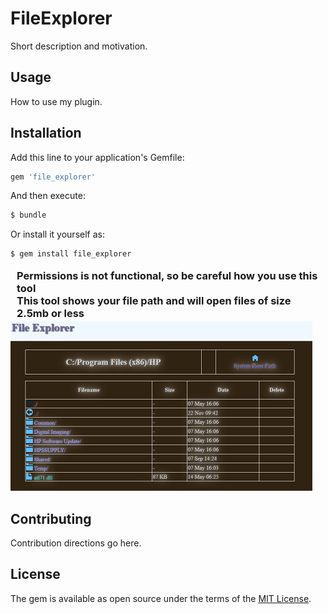 # FileExplorer
Short description and motivation.

## Usage
How to use my plugin.

## Installation
Add this line to your application's Gemfile:

```ruby
gem 'file_explorer'
```

And then execute:
```bash
$ bundle
```

Or install it yourself as:
```bash
$ gem install file_explorer
```

<h3 style="display: inline-block;float:right;margin: 3px 10px;">
	Permissions is not functional, so be careful how you use this tool<br>
	This tool shows your file path and will open files of size 2.5mb or less
</h3>

<img src="https://github.com/ohiodn8/image-repo/blob/master/file_explorer_img.PNG" alt="File_Explorer-screenshot"> 

## Contributing
Contribution directions go here.

## License
The gem is available as open source under the terms of the [MIT License](https://opensource.org/licenses/MIT).

